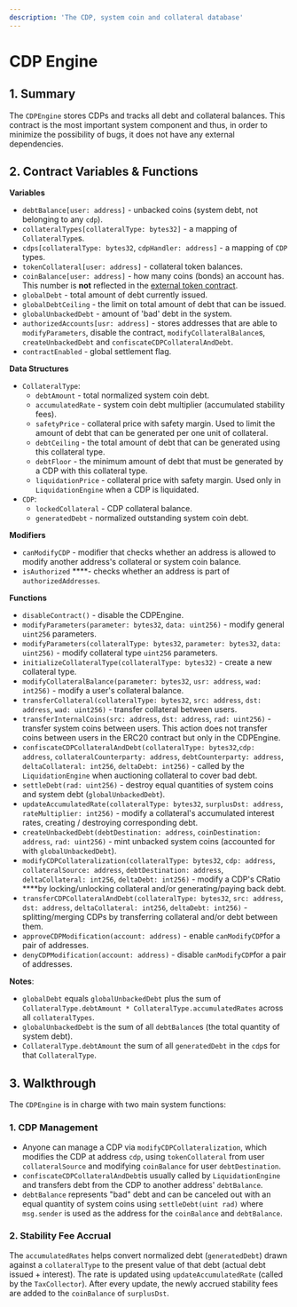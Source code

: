 ```yaml
---
description: 'The CDP, system coin and collateral database'
---
```


# CDP Engine

## 1. Summary <a id="1-introduction-summary"></a>

The `CDPEngine` stores CDPs and tracks all debt and collateral balances. This contract is the most important system component and thus, in order to minimize the possibility of bugs, it does not have any external dependencies.

## 2. Contract Variables & Functions <a id="2-contract-details"></a>

**Variables**

* `debtBalance[user: address]` - unbacked coins \(system debt, not belonging to any `cdp`\).
* `collateralTypes[collateralType: bytes32]` - a mapping of `CollateralType`s.
* `cdps[collateralType: bytes32`, `cdpHandler: address]` - a mapping of `CDP` types.
* `tokenCollateral[user: address]` - collateral token balances.
* `coinBalance[user: address]` - how many coins \(bonds\) an account has. This number is **not** reflected in the [external token contract](https://reflexer-labs.gitbook.io/geb/system-contracts/token-module/system-coin).
* `globalDebt` - total amount of debt currently issued.
* `globalDebtCeiling` - the limit on total amount of debt that can be issued.
* `globalUnbackedDebt` - amount of 'bad' debt in the system.
* `authorizedAccounts[usr: address]` - stores addresses that are able to `modifyParameters`,  disable the contract, `modifyCollateralBalance`s, `createUnbackedDebt` and `confiscateCDPCollateralAndDebt`.
* `contractEnabled` - global settlement flag.

**Data Structures**

* `CollateralType`:
  * `debtAmount` - total normalized system coin debt.
  * `accumulatedRate` - system coin debt multiplier \(accumulated stability fees\).
  * `safetyPrice` - collateral price with safety margin. Used to limit the amount of debt that can be generated per one unit of collateral.
  * `debtCeiling` - the total amount of debt that can be generated using this collateral type.
  * `debtFloor` - the minimum amount of debt that must be generated by a CDP with this collateral type.
  * `liquidationPrice` - collateral price with safety margin. Used only in `LiquidationEngine` when a CDP is liquidated.
* `CDP`:
  * `lockedCollateral` - CDP collateral balance.
  * `generatedDebt` - normalized outstanding system coin debt.

**Modifiers**

* `canModifyCDP` - modifier that checks whether an address is allowed to modify another address's collateral or system coin balance.
* `isAuthorized` ****- checks whether an address is part of `authorizedAddresses`.

**Functions**

* `disableContract()` - disable the CDPEngine.
* `modifyParameters(parameter: bytes32`, `data: uint256)` - modify general `uint256` parameters.
* `modifyParameters(collateralType: bytes32`, `parameter: bytes32`, `data: uint256)` - modify collateral type `uint256` parameters.
* `initializeCollateralType(collateralType: bytes32)` - create a new collateral type.
* `modifyCollateralBalance(parameter: bytes32`, `usr: address`, `wad: int256)` - modify a user's collateral balance.
* `transferCollateral(collateralType: bytes32`, `src: address`, `dst: address`, `wad: uint256)` - transfer collateral between users.
* `transferInternalCoins(src: address`, `dst: address`, `rad: uint256)` - transfer system coins between users. This action does not transfer coins between users in the ERC20 contract but only in the CDPEngine.
* `confiscateCDPCollateralAndDebt(collateralType: bytes32`,`cdp: address`, `collateralCounterparty: address`, `debtCounterparty: address`, `deltaCollateral: int256`, `deltaDebt: int256)` - called by the `LiquidationEngine` when auctioning collateral to cover bad debt.
* `settleDebt(rad: uint256)` - destroy equal quantities of system coins and system debt \(`globalUnbackedDebt`\).
* `updateAccumulatedRate(collateralType: bytes32`, `surplusDst: address`, `rateMultiplier: int256)` - modify a collateral's accumulated interest rates, creating / destroying corresponding debt.
* `createUnbackedDebt(debtDestination: address`, `coinDestination: address`, `rad: uint256)` - mint unbacked system coins \(accounted for with `globalUnbackedDebt`\).
* `modifyCDPCollateralization(collateralType: bytes32`, `cdp: address`, `collateralSource: address`, `debtDestination: address`, `deltaCollateral: int256`, `deltaDebt: int256)` - modify a CDP's CRatio ****by locking/unlocking collateral and/or generating/paying back debt.
* `transferCDPCollateralAndDebt(collateralType: bytes32`, `src: address`, `dst: address`, `deltaCollateral: int256`, `deltaDebt: int256)` - splitting/merging CDPs by transferring collateral and/or debt between them.
* `approveCDPModification(account: address)` - enable `canModifyCDP`for a pair of addresses.
* `denyCDPModification(account: address)` - disable `canModifyCDP`for a pair of addresses.

**Notes**: 

* `globalDebt` equals `globalUnbackedDebt` plus the sum of `CollateralType.debtAmount * CollateralType.accumulatedRates` across all `collateralTypes`.
* `globalUnbackedDebt` is the sum of all `debtBalance`s \(the total quantity of system debt\).
* `CollateralType.debtAmount` the sum of all `generatedDebt` in the `cdp`s for that `CollateralType`.

## 3. Walkthrough <a id="3-mechanisms-and-concepts"></a>

The `CDPEngine` is in charge with two main system functions:

### 1. CDP Management <a id="vault-management"></a>

* Anyone can manage a CDP via `modifyCDPCollateralization`, which modifies the CDP at address `cdp`, using `tokenCollateral` from user `collateralSource` and modifying `coinBalance` for user `debtDestination`.
* `confiscateCDPCollateralAndDebt`is usually called by `LiquidationEngine` and transfers debt from the CDP to another address' `debtBalance`.
* `debtBalance` represents "bad" debt and can be canceled out with an equal quantity of system coins using `settleDebt(uint rad)` where `msg.sender` is used as the address for the `coinBalance` and `debtBalance`.

### **2. Stability Fee Accrual** <a id="rate-updates-via-fold-bytes32-ilk-address-u-int-rate"></a>

The `accumulatedRates` helps convert normalized debt \(`generatedDebt`\) drawn against a `collateralType` to the present value of that debt \(actual debt issued + interest\). The rate is updated using `updateAccumulatedRate` \(called by the `TaxCollector`\). After every update, the newly accrued stability fees are added to the `coinBalance` of `surplusDst`.

